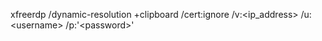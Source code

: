 xfreerdp /dynamic-resolution +clipboard /cert:ignore /v:&lt;ip_address&gt; /u:&lt;username&gt; /p:'&lt;password&gt;'